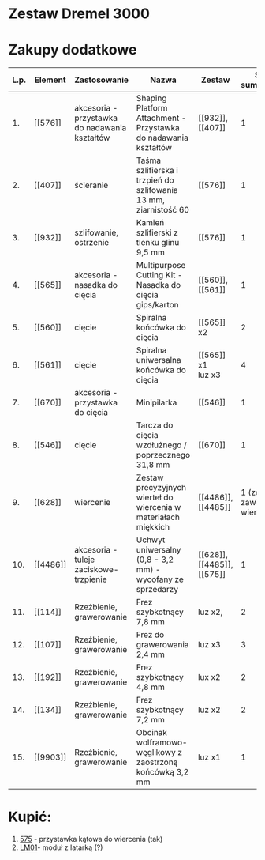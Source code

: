 
# Zestaw Dremel 3000

# Zakupy dodatkowe


| L.p. | Element  | Zastosowanie                                 | Nazwa                                                            | Zestaw                        | Sztuk sumarycznie            |
| ---- | -------- | -------------------------------------------- | ---------------------------------------------------------------- | ----------------------------- | ---------------------------- |
| 1.   | [[576]]  | akcesoria -przystawka do nadawania kształtów | Shaping Platform Attachment - Przystawka do nadawania kształtów  | [[932]], [[407]]              | 1                            |
| 2.   | [[407]]  | ścieranie                                    | Taśma szlifierska i trzpień do szlifowania 13 mm, ziarnistość 60 | [[576]]                       | 1                            |
| 3.   | [[932]]  | szlifowanie, ostrzenie                       | Kamień szlifierski z tlenku glinu 9,5 mm                         | [[576]]                       | 1                            |
| 4.   | [[565]]  | akcesoria - nasadka do cięcia                | Multipurpose Cutting Kit - Nasadka do cięcia gips/karton         | [[560]], [[561]]              | 1                            |
| 5.   | [[560]]  | cięcie                                       | Spiralna końcówka do cięcia                                      | [[565]] x2                    | 2                            |
| 6.   | [[561]]  | cięcie                                       | Spiralna uniwersalna końcówka do cięcia                          | [[565]] x1<br>luz x3          | 4                            |
| 7.   | [[670]]  | akcesoria -przystawka do cięcia              | Minipilarka                                                      | [[546]]                       | 1                            |
| 8.   | [[546]]  | cięcie                                       | Tarcza do cięcia wzdłużnego / poprzecznego 31,8 mm               | [[670]]                       | 1                            |
| 9.   | [[628]]  | wiercenie                                    | Zestaw precyzyjnych wierteł do wiercenia w materiałach miękkich  | [[4486]], [[4485]]            | 1 (zestaw zawiera 7 wierteł) |
| 10.  | [[4486]] | akcesoria - tuleje zaciskowe- trzpienie      | Uchwyt uniwersalny (0,8 - 3,2 mm) - wycofany ze sprzedarzy       | [[628]], [[4485]],<br>[[575]] | 1                            |
| 11.  | [[114]]  | Rzeźbienie, grawerowanie                     | Frez szybkotnący 7,8 mm                                          | luz x2,                       | 2                            |
| 12.  | [[107]]  | Rzeźbienie, grawerowanie                     | Frez do grawerowania 2,4 mm                                      | luz x3                        | 3                            |
| 13.  | [[192]]  | Rzeźbienie, grawerowanie                     | Frez szybkotnący 4,8 mm                                          | lux x2                        | 2                            |
| 14.  | [[134]]  | Rzeźbienie, grawerowanie                     | Frez szybkotnący 7,2 mm                                          | luz x2                        | 2                            |
| 15.  | [[9903]] | Rzeźbienie, grawerowanie                     | Obcinak wolframowo-węglikowy z zaostrzoną końcówką 3,2 mm        | luz x1                        | 1                            |


# Kupić:
1. [575](https://www.dremel.com/pl/pl/p/przystawka-katowa-dremel-26150575jb) - przystawka kątowa do wiercenia (tak)
2. [LM01](https://www.dremel.com/pl/pl/p/modul-z-latarka-26150lm1ja)- moduł z latarką (?)